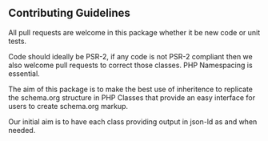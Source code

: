 ## Contributing Guidelines

All pull requests are welcome in this package whether it be new code or unit tests.

Code should ideally be PSR-2, if any code is not PSR-2 compliant then we also welcome pull requests to correct those classes.  PHP Namespacing is essential. 

The aim of this package is to make the best use of inheritence to replicate the schema.org structure in PHP Classes that provide an easy interface for users to create schema.org markup.

Our initial aim is to have each class providing output in json-ld as and when needed.